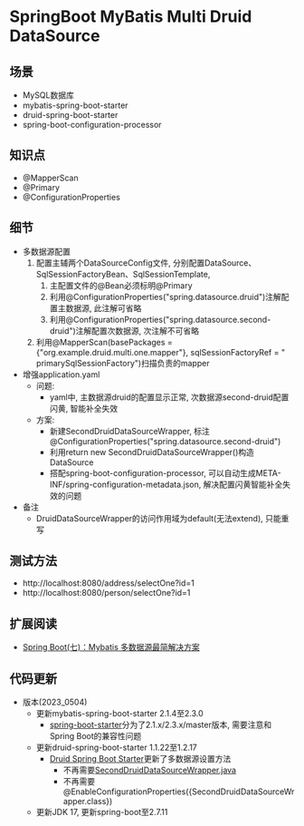 # SpringBoot MyBatis Multi Druid DataSource

## 场景

- MySQL数据库
- mybatis-spring-boot-starter
- druid-spring-boot-starter
- spring-boot-configuration-processor

## 知识点

- @MapperScan
- @Primary
- @ConfigurationProperties

## 细节

* 多数据源配置
    1. 配置主辅两个DataSourceConfig文件, 分别配置DataSource、SqlSessionFactoryBean、SqlSessionTemplate,
        1. 主配置文件的@Bean必须标明@Primary
        1. 利用@ConfigurationProperties("spring.datasource.druid")注解配置主数据源, 此注解可省略
        1. 利用@ConfigurationProperties("spring.datasource.second-druid")注解配置次数据源, 次注解不可省略
    1. 利用@MapperScan(basePackages = {"org.example.druid.multi.one.mapper"}, sqlSessionFactoryRef = "
       primarySqlSessionFactory")扫描负责的mapper
* 增强application.yaml
    * 问题:
        * yaml中, 主数据源druid的配置显示正常, 次数据源second-druid配置闪黄, 智能补全失效
    * 方案:
        * 新建SecondDruidDataSourceWrapper, 标注@ConfigurationProperties("spring.datasource.second-druid")
        * 利用return new SecondDruidDataSourceWrapper()构造DataSource
        * 搭配spring-boot-configuration-processor, 可以自动生成META-INF/spring-configuration-metadata.json, 解决配置闪黄智能补全失效的问题
* 备注
    * DruidDataSourceWrapper的访问作用域为default(无法extend), 只能重写

## 测试方法

* http://localhost:8080/address/selectOne?id=1
* http://localhost:8080/person/selectOne?id=1

## 扩展阅读

* [Spring Boot(七)：Mybatis 多数据源最简解决方案](https://www.cnblogs.com/ityouknow/p/6102399.html)

## 代码更新
* 版本(2023_0504)
  * 更新mybatis-spring-boot-starter 2.1.4至2.3.0
    * [spring-boot-starter](https://github.com/mybatis/spring-boot-starter)分为了2.1.x/2.3.x/master版本, 需要注意和Spring Boot的兼容性问题
  * 更新druid-spring-boot-starter 1.1.22至1.2.17
    * [Druid Spring Boot Starter](https://github.com/alibaba/druid/blob/master/druid-spring-boot-starter)更新了多数据源设置方法
      * 不再需要[SecondDruidDataSourceWrapper.java](src%2Fmain%2Fjava%2Forg%2Fexample%2Fdruid%2Fmulti%2Fconfig%2FSecondDruidDataSourceWrapper.java)
      * 不再需要@EnableConfigurationProperties({SecondDruidDataSourceWrapper.class})
  * 更新JDK 17, 更新spring-boot至2.7.11